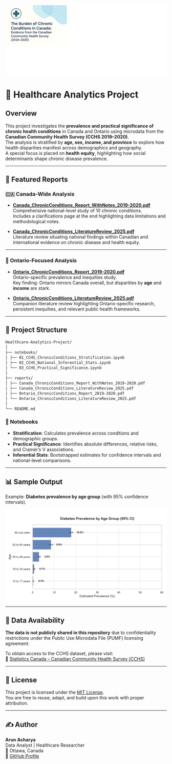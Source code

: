 ![Project Banner](images/chronic_conditions_banner.png)

# 🧠 Healthcare Analytics Project

## Overview
This project investigates the **prevalence and practical significance of chronic health conditions** in Canada and Ontario using microdata from the **Canadian Community Health Survey (CCHS 2019–2020)**.  
The analysis is stratified by **age, sex, income, and province** to explore how health disparities manifest across demographics and geography.  
A special focus is placed on **health equity**, highlighting how social determinants shape chronic disease prevalence.

---

## 📑 Featured Reports

### 🇨🇦 Canada-Wide Analysis
- **[Canada_ChronicConditions_Report_WithNotes_2019-2020.pdf](reports/Canada_ChronicConditions_Report_WithNotes_2019-2020.pdf)**  
  Comprehensive national-level study of 10 chronic conditions.  
  Includes a clarifications page at the end highlighting data limitations and methodological notes.  

- **[Canada_ChronicConditions_LiteratureReview_2025.pdf](reports/Canada_ChronicConditions_LiteratureReview_2025.pdf)**  
  Literature review situating national findings within Canadian and international evidence on chronic disease and health equity.  

---

### 🏥 Ontario-Focused Analysis
- **[Ontario_ChronicConditions_Report_2019-2020.pdf](reports/Ontario_ChronicConditions_Report_2019-2020.pdf)**  
  Ontario-specific prevalence and inequities study.  
  Key finding: Ontario mirrors Canada overall, but disparities by **age** and **income** are stark.  

- **[Ontario_ChronicConditions_LiteratureReview_2025.pdf](reports/Ontario_ChronicConditions_LiteratureReview_2025.pdf)**  
  Companion literature review highlighting Ontario-specific research, persistent inequities, and relevant public health frameworks.  

---


## 📂 Project Structure

```
Healthcare-Analytics-Project/
│
├── notebooks/
│ ├── 01_CCHS_ChronicConditions_Stratification.ipynb
│ ├── 02_CCHS_National_Inferential_Stats.ipynb
│ └── 03_CCHS_Practical_Significance.ipynb
│
├── reports/
│ ├── Canada_ChronicConditions_Report_WithNotes_2019-2020.pdf
│ ├── Canada_ChronicConditions_LiteratureReview_2025.pdf
│ ├── Ontario_ChronicConditions_Report_2019-2020.pdf
│ └── Ontario_ChronicConditions_LiteratureReview_2025.pdf
│
└── README.md
```


### 📓 Notebooks
- **Stratification**: Calculates prevalence across conditions and demographic groups.  
- **Practical Significance**: Identifies absolute differences, relative risks, and Cramér’s V associations.  
- **Inferential Stats**: Bootstrapped estimates for confidence intervals and national-level comparisons.  

---

## 📊 Sample Output

Example: **Diabetes prevalence by age group** (with 95% confidence intervals).

![Diabetes Prevalence by Age Group](images/stratified_diabetes_age.png)

---

## 🔐 Data Availability
**The data is not publicly shared in this repository** due to confidentiality restrictions under the Public Use Microdata File (PUMF) licensing agreement.  

To obtain access to the CCHS dataset, please visit:  
🔗 [Statistics Canada – Canadian Community Health Survey (CCHS)](https://www150.statcan.gc.ca/n1/en/catalogue/82M0013X)

---

## 📜 License
This project is licensed under the [MIT License](https://opensource.org/licenses/MIT).  
You are free to reuse, adapt, and build upon this work with proper attribution.

---

## ✍️ Author
**Arun Acharya**  
Data Analyst | Healthcare Researcher  
📍 Ottawa, Canada  
🔗 [GitHub Profile](https://github.com/arun-data-analyst)

